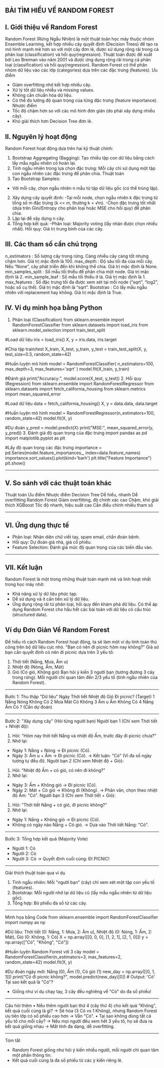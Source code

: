 ## BÀI TÌM HIỂU VỀ RANDOM FOREST
## I. Giới thiệu về Random Forest
Random Forest (Rừng Ngẫu Nhiên) là một thuật toán học máy thuộc nhóm Ensemble Learning, kết hợp nhiều cây quyết định (Decision Trees) để tạo ra mô hình mạnh mẽ hơn so với một cây đơn lẻ, được sử dụng rộng rãi trong cả phân loại (classification) và hồi quy(regression). Thuật toán được đề xuất bởi Leo Breiman vào năm 2001 và được ứng dụng rộng rãi trong cả phân loại (classification) và hồi quy(regression). Random Forest có thể phân nhóm dữ liệu vào các lớp (categories) dựa trên các đặc trưng (features).
Ưu điểm
- Giảm overfitting nhờ kết hợp nhiều cây.
- Xử lý tốt dữ liệu nhiễu và missing values.
- Không cần chuẩn hóa dữ liệu.
- Có thể đo lường độ quan trọng của từng đặc trưng (feature importance).
Nhược điểm
- Tốc độ chậm hơn so với các mô hình đơn giản (do phải xây dựng nhiều cây).
- Khó giải thích hơn Decision Tree đơn lẻ.

## II. Nguyên lý hoạt động
Random Forest hoạt động dựa trên hai kỹ thuật chính:
1.	Bootstrap Aggregating (Bagging): Tạo nhiều tập con dữ liệu bằng cách lấy mẫu ngẫu nhiên có hoàn lại.
2.	Tính ngẫu nhiên trong lựa chọn đặc trưng: Mỗi cây chỉ sử dụng một tập con ngẫu nhiên các đặc trưng để phân chia.
Thuật toán
1.	Tạo Bootstrap Samples:
- Với mỗi cây, chọn ngẫu nhiên n mẫu từ tập dữ liệu gốc (có thể trùng lặp).
2.	Xây dựng cây quyết định:
-Tại mỗi node, chọn ngẫu nhiên k đặc trưng từ tổng số m đặc trưng (k << m, thường k = √m).
-Chọn đặc trưng tốt nhất (dựa trên Gini/Entropy cho phân loại hoặc MSE cho hồi quy) để phân chia.
3.	Lặp lại để xây dựng n cây.
4.	Tổng hợp kết quả:
-Phân loại: Majority voting (lấy nhãn được chọn nhiều nhất).
Hồi quy: Giá trị trung bình của các cây.
## III. Các tham số cần chú trọng
n_estimators : Số lượng cây trong rừng. Càng nhiều cây càng tốt nhưng chậm hơn. Giá trị mặc định là 100.
max_depth : Độ sâu tối đa của mỗi cây. Nếu “None”, cây phát triển đến khi không thể chia. Giá trị mặc định là None.
min_samples_split : Số mẫu tối thiểu để phân chia một node. Giá trị mặc định là 2.
min_sample_leaf : Số mẫu tối thiểu ở lá. Giá trị mặc định là 1.
max_features : Số đặc trưng tối đa được xem xét tại mỗi node (“sqrt”, “log2”, hoặc số cụ thể). Giá trị mặc định là “sqrt”.
Bootstrao : Có lấy mẫu ngẫu nhiên với replacement hay không. Giá trị mặc định là True.

## IV. Ví dụ minh họa bằng Python
1. Phân loại (Classification)
from sklearn.ensemble import RandomForestClassifier
from sklearn.datasets import load_iris
from sklearn.model_selection import train_test_split

#Load dữ liệu
iris = load_iris()
X, y = iris.data, iris.target

#Chia tập train/test
X_train, X_test, y_train, y_test = train_test_split(X, y, test_size=0.3, random_state=42)

#Huấn luyện mô hình
model = RandomForestClassifier(
    n_estimators=100,
    max_depth=3,
    max_features='sqrt'
)
model.fit(X_train, y_train)

#Đánh giá
print("Accuracy:", model.score(X_test, y_test))
2. Hồi quy (Regression)
from sklearn.ensemble import RandomForestRegressor
from sklearn.datasets import fetch_california_housing
from sklearn.metrics import mean_squared_error

#Load dữ liệu
data = fetch_california_housing()
X, y = data.data, data.target

#Huấn luyện mô hình
model = RandomForestRegressor(n_estimators=100, random_state=42)
model.fit(X, y)

#Dự đoán
y_pred = model.predict(X)
print("MSE:", mean_squared_error(y, y_pred))
3. Đánh giá độ quan trọng của đặc trưng
import pandas as pd
import matplotlib.pyplot as plt

#Lấy độ quan trọng các đặc trưng
importance = pd.Series(model.feature_importances_, index=data.feature_names)
importance.sort_values().plot(kind='barh')
plt.title("Feature Importance")
plt.show()
________________________________________
## V. So sánh với các thuật toán khác
Thuật toán	                       Ưu điểm	                                     Nhược điểm
Decision Tree	                     Dễ hiểu, nhanh	                               Dễ overfitting
Random Forest	                     Giảm overfitting, độ chính xác cao	           Chậm, khó giải thích
XGBoost	                           Tốc độ nhanh, hiệu suất cao	                 Cần điều chỉnh nhiều tham số
________________________________________
## VI. Ứng dụng thực tế
-	Phân loại: Nhận diện chữ viết tay, spam email, chẩn đoán bệnh.
-	Hồi quy: Dự đoán giá nhà, giá cổ phiếu.
-	Feature Selection: Đánh giá mức độ quan trọng của các biến đầu vào.
________________________________________
## VII. Kết luận
Random Forest là một trong những thuật toán mạnh mẽ và linh hoạt nhất trong học máy nhờ:
-	Khả năng xử lý dữ liệu phức tạp.
-	Dễ sử dụng và ít cần tiền xử lý dữ liệu.
-	Ứng dụng rộng rãi từ phân loại, hồi quy đến khám phá dữ liệu.
Có thể áp dụng Random Forest cho hầu hết các bài toán với dữ liệu có cấu trúc (structured data). 
## Ví dụ Đơn Giản Về Random Forest
Để hiểu rõ cách Random Forest hoạt động, ta sẽ làm một ví dụ tính toán thủ công trên bộ dữ liệu cực nhỏ.
 "Bạn có nên đi picnic hôm nay không?"
Giả sử bạn cần quyết định có nên đi picnic dựa trên 3 yếu tố:
1.	Thời tiết (Nắng, Mưa, Âm u)
2.	Nhiệt độ (Nóng, Ấm, Mát)
3.	Gió (Có gió, Không gió)
Bạn hỏi ý kiến 3 người bạn (tương đương 3 cây trong rừng). Mỗi người chỉ quan tâm đến 2/3 yếu tố (tính ngẫu nhiên của Random Forest).
________________________________________
Bước 1: Thu thập "Dữ liệu"
Ngày	       Thời tiết	    Nhiệt độ	      Gió	          Đi picnic? (Target)
1	           Nắng	          Nóng	          Không	        Có
2	           Mưa	          Mát	            Có	          Không
3	           Âm u	          Ấm	            Không	        Có
4	           Nắng	          Ấm	            Có	          ? (Cần dự đoán)
________________________________________
Bước 2: "Xây dựng cây" (Hỏi từng người bạn)
Người bạn 1 (Chỉ xem Thời tiết + Nhiệt độ):
1.	Hỏi: "Hôm nay thời tiết Nắng và nhiệt độ Ấm, trước đây đi picnic chưa?"
2.	Nhớ lại:
-	Ngày 1: Nắng + Nóng → Đi picnic (Có).
-	Ngày 3: Âm u + Ấm → Đi picnic (Có).
→ Kết luận: "Có" (Vì đa số ngày tương tự đều đi).
Người bạn 2 (Chỉ xem Nhiệt độ + Gió):
1.	Hỏi: "Nhiệt độ Ấm + có gió, có nên đi không?"
2.	Nhớ lại:
-	Ngày 3: Ấm + Không gió → Đi picnic (Có).
-	Ngày 2: Mát + Có gió → Không đi (Không).
→ Phân vân, chọn theo nhiệt độ Ấm: "Có".
Người bạn 3 (Chỉ xem Thời tiết + Gió):
1.	Hỏi: "Thời tiết Nắng + có gió, đi picnic không?"
2.	Nhớ lại:
-	Ngày 1: Nắng + Không gió → Đi picnic (Có).
-	Không có ngày nào Nắng + Có gió.
→ Dựa vào Thời tiết Nắng: "Có".
________________________________________
Bước 3: Tổng hợp kết quả (Majority Vote)
-	Người 1: Có
-	Người 2: Có
-	Người 3: Có
→ Quyết định cuối cùng: ĐI PICNIC!
________________________________________
Giải thích thuật toán qua ví dụ
1.	Tính ngẫu nhiên: Mỗi "người bạn" (cây) chỉ xem xét một tập con yếu tố (features).
2.	Bootstrap: Mỗi người nhớ lại dữ liệu cũ (lấy mẫu ngẫu nhiên từ dữ liệu gốc).
3.	Tổng hợp: Bỏ phiếu đa số từ các cây.
________________________________________
Minh họa bằng Code
from sklearn.ensemble import RandomForestClassifier
import numpy as np

#Dữ liệu: Thời tiết (0: Nắng, 1: Mưa, 2: Âm u), Nhiệt độ (0: Nóng, 1: Ấm, 2: Mát), Gió (0: Không, 1: Có)
X = np.array([[0, 0, 0], [1, 2, 1], [2, 1, 0]])
y = np.array(["Có", "Không", "Có"])

#Huấn luyện Random Forest với 3 cây
model = RandomForestClassifier(n_estimators=3, max_features=2, random_state=42)
model.fit(X, y)

#Dự đoán ngày mới: Nắng (0), Ấm (1), Có gió (1)
new_day = np.array([[0, 1, 1]])
print("Có đi picnic không?", model.predict(new_day)[0])  # Output: 'Có'
Tại sao kết quả là "Có"?
-	Giống như ví dụ chạy tay, 3 cây đều nghiêng về "Có" do đa số phiếu!
________________________________________
Câu hỏi thêm
•	 Nếu thêm người bạn thứ 4 (cây thứ 4) cho kết quả "Không", kết quả cuối cùng là gì?
→ Sẽ hòa (3 Có vs 1 Không), nhưng Random Forest ưu tiên lớp có số phiếu cao hơn → Vẫn "Có".
•	 Tại sao không dùng tất cả yếu tố cho mỗi cây?
→ Nếu mọi người đều xem hết 3 yếu tố, họ sẽ đưa ra kết quả giống nhau → Mất tính đa dạng, dễ overfitting.
________________________________________
Tóm tắt
-	Random Forest giống như hỏi ý kiến nhiều người, mỗi người chỉ quan tâm một phần thông tin.
-	Kết quả cuối cùng là đa số phiếu từ các ý kiến riêng lẻ.


